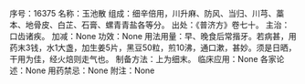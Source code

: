 序号：16375
名称：玉池散
组成：细辛倍用，川升麻、防风、当归、川芎、藁本、地骨皮、白芷、石膏、螺青青盐各等分。
出处：《普济方》卷七十。
主治：口齿诸疾。
加减：None
功效：None
用法用量：早、晚食后常揩牙。若病甚，用药末3钱，水1大盏，加生姜5片，黑豆50粒，煎10沸，通口漱，甚妙。须是日晒，干用为佳，经火焙则走气也。
制备方法：上为细末。
临床应用：None
各家论述：None
用药禁忌：None
附注：None
